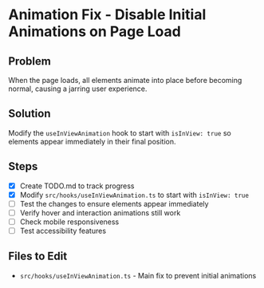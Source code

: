 # Animation Fix - Disable Initial Animations on Page Load

## Problem

When the page loads, all elements animate into place before becoming normal, causing a jarring user experience.

## Solution

Modify the `useInViewAnimation` hook to start with `isInView: true` so elements appear immediately in their final position.

## Steps

- [x] Create TODO.md to track progress
- [x] Modify `src/hooks/useInViewAnimation.ts` to start with `isInView: true`
- [ ] Test the changes to ensure elements appear immediately
- [ ] Verify hover and interaction animations still work
- [ ] Check mobile responsiveness
- [ ] Test accessibility features

## Files to Edit

- `src/hooks/useInViewAnimation.ts` - Main fix to prevent initial animations
